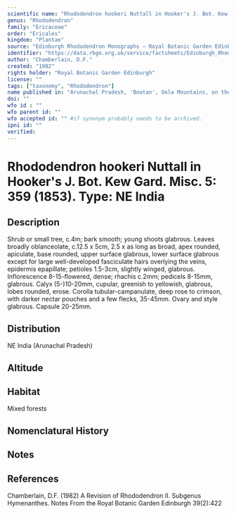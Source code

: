 ```yaml
---
scientific name: "Rhododendron hookeri Nuttall in Hooker's J. Bot. Kew Gard. Misc. 5: 359 (1853). Type: NE India"
genus: "Rhododendron"
family: "Ericaceae"
order: "Ericales"
kingdom: "Plantae"
source: "Edinburgh Rhododendron Monographs – Royal Botanic Garden Edinburgh"
identifier: "https://data.rbge.org.uk/service/factsheets/Edinburgh_Rhododendron_Monographs.xhtml"
author: "Chamberlain, D.F."
created: "1982"
rights holder: "Royal Botanic Garden Edinburgh"
license: ""
tags: ["taxonomy", "Rhododendron"]
name published in: "Arunachal Pradesh, 'Bootan', Oola Mountains, on the southern slopes of the Lablung Pass, 8-9000ft, Booth (holo. K)."
doi: ""
wfo id : ""
wfo parent id: ""
wfo accepted id: "" #if synonym probably needs to be archived.                      
ipni id: ""
verified:
---
```


                       

# Rhododendron hookeri Nuttall in Hooker's J. Bot. Kew Gard. Misc. 5: 359 (1853). Type: NE India

## Description
Shrub or small tree, c.4m; bark smooth; young shoots glabrous. Leaves broadly oblanceolate, c.12.5 x 5cm, 2.5 x as long as broad, apex rounded, apiculate, base rounded, upper surface glabrous, lower surface glabrous except for large well-developed fasciculate hairs overlying the veins, epidermis epapillate; petioles 1.5-3cm, slightly winged, glabrous. Inflorescence 8-15-flowered, dense; rhachis c.2mm; pedicels 8-15mm, glabrous. Calyx (5-)10-20mm, cupular, greenish to yellowish, glabrous, lobes rounded, erose. Corolla tubular-campanulate, deep rose to crimson, with darker nectar pouches and a few flecks, 35-45mm. Ovary and style glabrous. Capsule 20-25mm.

## Distribution
NE India (Arunachal Pradesh)

## Altitude


## Habitat
Mixed forests

## Nomenclatural History

                       
## Notes


## References

Chamberlain, D.F. (1982) A Revision of Rhododendron II. Subgenus Hymenanthes. Notes From the Royal Botanic Garden Edinburgh 39(2):422
